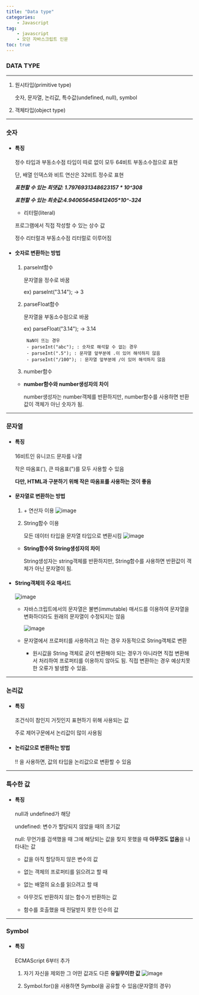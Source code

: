 ```yaml
---
title: "Data type"
categories:
    - Javascript
tag:
    - javascript
    - 모던 자바스크립트 인문
toc: true
---
```


### DATA TYPE

---

1. 원시타입(primitive type)

    숫자, 문자열, 논리값, 특수값(undefined, null), symbol


2. 객체타입(object type)

---

 ### 숫자

* #### 특징 

    정수 타입과 부동소수점 타입이 따로 없이 모두 64비트 부동소수점으로 표현

    단, 배열 인덱스와 비트 연산은 32비트 정수로 표현

    
    **_표현할 수 있는 최댓값: 1.7976931348623157 * 10^308_**

    **_표현할 수 있는 최솟값:4.940656458412405*10^-324_**


    * 리터럴(literal)

    프로그램에서 직접 작성할 수 있는 상수 값

    정수 리터럴과 부동소수점 리터럴로 이루어짐


* #### 숫자로 변환하는 방법

    1. parselnt함수

        문자열을 정수로 바꿈

        ex) parselnt("3.14"); -> 3

    2. parseFloat함수

        문자열을 부동소수점으로 바꿈

        ex) parseFloat("3.14"); -> 3.14

            NaN이 뜨는 경우
            - parseInt("abc"); : 숫자로 해석할 수 없는 경우
            - parseInt(".5"); : 문자열 앞부분에 .이 있어 해석하지 않음
            - parseInt("/100"); : 문자열 앞부분에 /이 있어 해석하지 않음
    
    3. number함수


    - **number함수와 number생성자의 차이**

        number생성자는 number객체를 반환하지만, number함수를 사용하면 반환값이 객체가 아닌 숫자가 됨.
        
---

### 문자열

* #### 특징

    16비트인 유니코드 문자를 나열

    작은 따옴표('), 큰 따옴표(")를 모두 사용할 수 있음

    **다만, HTML과 구분하기 위해 작은 따옴표를 사용하는 것이 좋음**


* #### 문자열로 변환하는 방법

    1. \+ 연산자 이용
    ![image](https://user-images.githubusercontent.com/83913407/126026455-d5c759d6-6777-4956-b682-b6ca842111ce.png)


    2. String함수 이용
    
        모든 데이터 타입을 문자열 타입으로 변환시킴
     ![image](https://user-images.githubusercontent.com/83913407/126026485-a9af753b-6b73-41eb-bddc-576ee649c076.png)

    - **String함수와 String생성자의 차이**

        String생성자는 string객체를 반환하지만, String함수를 사용하면 반환값이 객체가 아닌 문자열이 됨.
  
* #### String객체의 주요 매서드
    ![image](https://user-images.githubusercontent.com/83913407/126026818-8d7ec669-a844-42bb-914d-259efed6628a.png)

    - 자바스크립트에서의 문자열은 불변(immutable)
    매서드를 이용하여 문자열을 변화하더라도 원래의 문자열이 수정되지는 않음

        ![image](https://user-images.githubusercontent.com/83913407/126026874-12511190-4e6f-4462-a4bb-8d8a7d28a6ef.png)


    - 문자열에서 프로퍼티를 사용하려고 하는 경우 자동적으로 String객체로 변환


        - 원시값을 String 객체로 굳이 변환해야 되는 경우가 아니라면 직접 변환해서 처리하여 프로퍼티를 이용하지 않아도 됨.
        직접 변환하는 경우 예상치못한 오류가 발생할 수 있음. 

---

### 논리값

 * #### 특징
    
    조건식이 참인지 거짓인지 표현하기 위해 사용되는 값

    주로 제어구문에서 논리값이 많이 사용됨


* #### 논리값으로 변환하는 방법

    !! 을 사용하면, 값의 타입을 논리값으로 변환할 수 있음

---

### 특수한 값

* #### 특징

    null과 undefined가 해당
    
    undefined: 변수가 할당되지 않았을 때의 초기값

    null: 무언가를 검색했을 때 그에 해당되는 값을 찾지 못했을 때
          **아무것도 없음**을 나타내는 값


    - 값을 아직 할당하지 않은 변수의 값

    - 없는 객체의 프로퍼티를 읽으려고 할 때

    - 없는 배열의 요소를 읽으려고 할 때  

    - 아무것도 반환하지 않는 함수가 반환하는 값

    - 함수를 호출했을 때 전달받지 못한 인수의 값

---

### Symbol

* #### 특징
    
    ECMAScript 6부터 추가

    1. 자기 자신을 제외한 그 어떤 값과도 다른 **유일무이한 값**
    ![image](https://user-images.githubusercontent.com/83913407/126027133-af5459e0-e48c-4fd7-b24e-6d7777da6ee5.png)

    
    2. Symbol.for()을 사용하면 Symbol을 공유할 수 있음(문자열의 경우)


